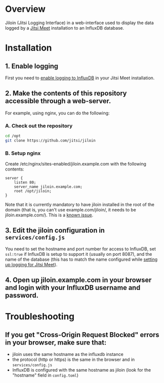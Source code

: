 # Overview


Jiloin (Jitsi Logging Interface) in a web-interface used to display the data logged by a [Jitsi Meet](https://github.com/jitsi/jitsi-meet/) installation to an InfluxDB database.

# Installation
## 1. Enable logging
First you need to [enable logging to InfluxDB](https://github.com/jitsi/jitsi-meet/blob/master/doc/influxdb.md) in
your Jitsi Meet installation. 

## 2. Make the contents of this repository accessible through a web-server.

For example, using nginx, you can do the following:

### A. Check out the repository
```sh
cd /opt
git clone https://github.com/jitsi/jiloin
```

### B. Setup nginx
Create /etc/nginx/sites-enabled/jiloin.example.com with the following contents:
```
server {
    listen 80;
    server_name jiloin.example.com;
    root /opt/jiloin;
}
```

Note that it is currently mandatory to have jiloin installed in the root of the
domain (that is, you can't use example.com/jiloin/, it needs to be 
jiloin.example.com/). This is a [known issue](https://github.com/jitsi/jiloin/issues/8).


## 3. Edit the jiloin configuration in <code>services/config.js</code>
You need to set the hostname and port number for access to InfluxDB, set <code>ssl:true</code> if InfluxDB is setup to support it (usually on port 8087), and the name of the database (this has to match the name configured while [setting up logging for Jitsi Meet](https://github.com/jitsi/jitsi-meet/blob/master/doc/influxdb.md)).

## 4. Open up jiloin.example.com in your browser and login with your InfluxDB username and password.

# Troubleshooting

## If you get "Cross-Origin Request Blocked" errors in your browser, make sure that:

* jiloin uses the same hostname as the influxdb instance
* the protocol (http or https) is the same in the browser and in <code>services/config.js</code>
* InfluxDB is configured with the same hostname as jiloin (look for the "hostname" field in <code>config.toml</code>)

